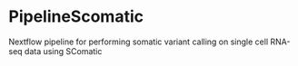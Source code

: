 # PipelineScomatic
Nextflow pipeline for performing somatic variant calling on single cell RNA-seq data using SComatic
